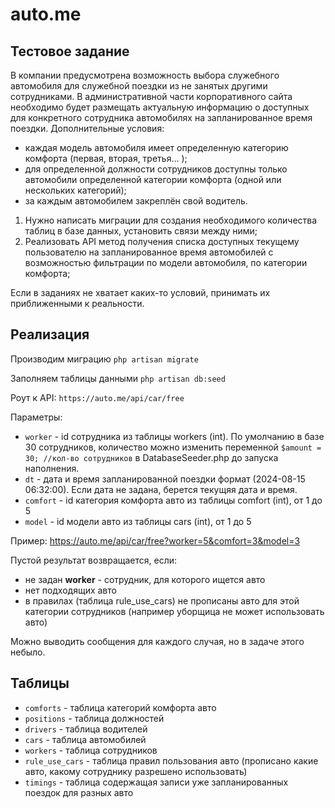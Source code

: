# auto.me

## Тестовое задание

В компании предусмотрена возможность выбора служебного автомобиля для служебной поездки из не занятых другими сотрудниками. В административной части корпоративного сайта необходимо будет размещать актуальную информацию о доступных для конкретного сотрудника автомобилях на запланированное время поездки.
Дополнительные условия:
- каждая модель автомобиля имеет определенную категорию комфорта (первая, вторая, третья... );	
- для определенной должности сотрудников доступны только автомобили определенной категории комфорта (одной или нескольких категорий);	
- за каждым автомобилем закреплён свой водитель.
1. Нужно написать миграции для создания необходимого количества таблиц в базе данных, установить связи между ними;
2. Реализовать API метод получения списка доступных текущему пользователю на запланированное время автомобилей с возможностью фильтрации по модели автомобиля, по категории комфорта;


Если в заданиях не хватает каких-то условий, принимать их приближенными к реальности.

## Реализация

Производим миграцию ```php artisan migrate```

Заполняем таблицы данными ```php artisan db:seed```

Роут к API: ```https://auto.me/api/car/free```

Параметры: 
- ```worker``` - id сотрудника из таблицы workers (int). По умолчанию в базе 30 сотрудников, количество можно изменить переменной ```$amount = 30; //кол-во сотрудников``` в DatabaseSeeder.php до запуска наполнения.
- ```dt``` - дата и время запланированной поездки формат (2024-08-15 06:32:00). Если дата не задана, берется текущяя дата и время.
- ```comfort``` - id категория комфорта авто из таблицы comfort (int), от 1 до 5
- ```model``` - id модели авто из таблицы cars (int), от 1 до 5

Пример: https://auto.me/api/car/free?worker=5&comfort=3&model=3

Пустой результат возвращается, если:
- не задан __worker__ - сотрудник, для которого ищется авто
- нет подходящих авто
- в правилах (таблица rule_use_cars) не прописаны авто для этой категории сотрудников (например уборщица не может использовать авто)

Можно выводить сообщения для каждого случая, но в задаче этого небыло.

## Таблицы
- ```comforts``` - таблица категорий комфорта авто
- ```positions``` - таблица должностей
- ```drivers``` - таблица водителей
- ```cars``` - таблица автомобилей
- ```workers``` - таблица сотрудников
- ```rule_use_cars``` - таблица правил пользования авто (прописано какие авто, какому сотруднику разрешено использовать)
- ```timings``` - таблица содержащая записи уже запланированных поездок для разных авто
